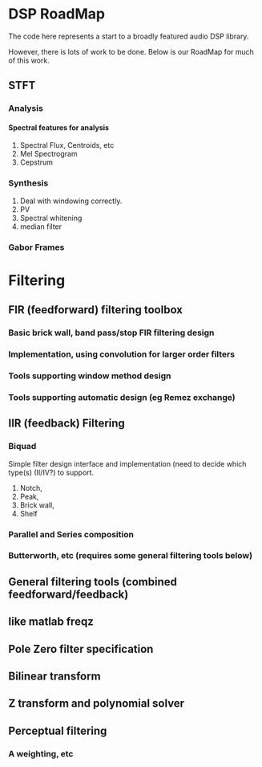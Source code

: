 # DSP RoadMap
The code here represents a start to a broadly featured audio DSP library.

However, there is lots of work to be done.  Below is our RoadMap for much 
of this work.

## STFT
### Analysis
#### Spectral features for analysis
1. Spectral Flux, Centroids, etc 
1. Mel Spectrogram
1. Cepstrum
### Synthesis
1. Deal with windowing correctly.
1. PV
1. Spectral whitening
1. median filter
### Gabor Frames

# Filtering
## FIR (feedforward) filtering toolbox
### Basic brick wall, band pass/stop FIR filtering design
### Implementation, using convolution for larger order filters
### Tools supporting window method design
### Tools supporting automatic design (eg Remez exchange)

## IIR (feedback) Filtering
### Biquad
Simple filter design interface and implementation (need
to decide which type(s) (II/IV?) to support.
1. Notch, 
1. Peak, 
1. Brick wall, 
1. Shelf
### Parallel and Series composition
### Butterworth, etc  (requires some general filtering tools below)

## General filtering tools (combined feedforward/feedback)
## like matlab freqz
## Pole Zero filter specification
## Bilinear transform
## Z transform and polynomial solver

## Perceptual filtering
### A weighting, etc






